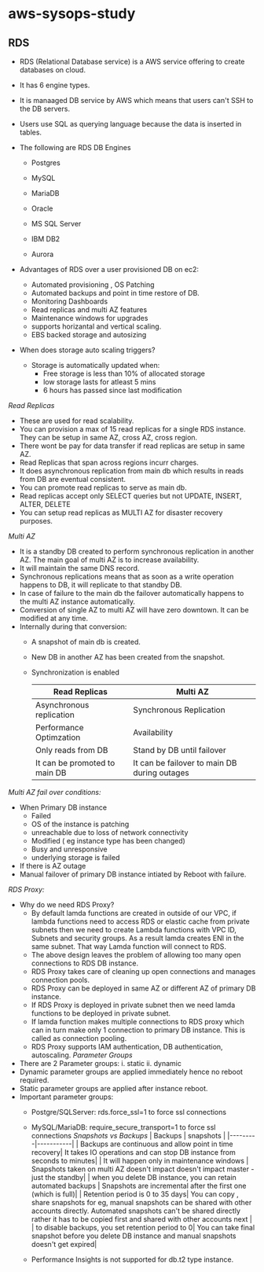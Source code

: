 # aws-sysops-study

## RDS
- RDS (Relational Database service) is a AWS service offering to create databases on cloud.

- It has 6 engine types.  

- It is manaaged DB service by AWS which means that users can't SSH to the DB servers.

- Users use SQL as querying language because the data is inserted in tables.

- The following are RDS DB Engines

  - Postgres

  - MySQL

  - MariaDB

  - Oracle

  - MS SQL Server

  - IBM DB2

  - Aurora

- Advantages of RDS over a user provisioned DB on ec2:
  - Automated provisioning , OS Patching
  - Automated backups and point in time restore of DB.
  - Monitoring Dashboards
  - Read replicas and multi AZ features
  - Maintenance windows for upgrades
  - supports horizantal and vertical scaling.
  - EBS backed storage and autosizing
- When does storage auto scaling triggers?
  - Storage is automatically updated when:
    - Free storage is less than 10% of allocated storage
    - low storage lasts for atleast 5 mins
    - 6 hours has passed since last modification
 
*Read Replicas*
- These are used for read scalability.
- You can  provision  a max of 15 read replicas for a  single RDS instance. They can be setup in same AZ, cross AZ, cross region.
- There wont be pay for data transfer if read replicas are setup in same AZ.
- Read Replicas that span across regions incurr charges.
- It does asynchronous replication from main db which results in reads from DB are eventual consistent.
- You can promote read replicas to serve as main db.
- Read replicas  accept only SELECT queries but not UPDATE, INSERT, ALTER, DELETE
- You can setup read replicas as MULTI AZ for disaster recovery purposes.

*Multi AZ*
- It is a standby DB created to perform synchronous replication in another AZ. The main goal of multi AZ is to increase availability.
- It will maintain the same DNS record.
- Synchronous replications means that as soon as a write operation happens to DB, it will replicate to that standby DB.
- In case of failure to the main  db the failover automatically happens to the multi AZ instance automatically.
- Conversion of single AZ to multi AZ will have zero downtown. It can be modified at any time.
- Internally during that conversion:
  - A snapshot of main db is created.
  - New DB in another AZ has been created from the snapshot.
  - Synchronization is enabled

    | Read Replicas | Multi AZ |
    |---------------| ---------|
    | Asynchronous replication | Synchronous Replication|
    | Performance Optimzation| Availability |
    | Only reads from DB | Stand by DB until failover|
    | It can be promoted to main DB | It can be failover to main DB during outages|

*Multi AZ fail over conditions:*
- When Primary DB instance
  - Failed
  - OS of the instance is patching
  - unreachable due to loss of network connectivity
  - Modified ( eg instance type has been changed)
  - Busy and unresponsive
  - underlying storage is failed
- If there is AZ outage
- Manual failover of primary DB instance intiated by Reboot with failure.

*RDS Proxy:*
- Why do we need RDS Proxy?
  - By default lamda functions are created in outside of our VPC, if lambda functions need to access RDS or elastic cache from private subnets then we need to create Lambda functions with VPC ID, Subnets and security groups. As a result lamda creates ENI in the same subnet. That way Lamda function will connect to RDS.
  - The above design leaves the problem of allowing too many open connections to RDS DB instance.
  - RDS Proxy takes care of cleaning up open connections and manages connection pools.
  - RDS Proxy can be deployed in same AZ or different AZ of primary DB instance.
  - If RDS Proxy is deployed in private subnet then we need lamda functions to be deployed in private subnet.
  - If lamda function makes multiple connections to RDS proxy which can in turn make only 1 connection to primary DB instance. This is called as connection pooling.
  - RDS Proxy supports IAM authentication, DB authentication, autoscaling.
*Parameter Groups*
- There are 2 Parameter groups: i. static ii. dynamic
- Dynamic parameter groups are applied immediately hence no reboot required.
- Static parameter groups are applied after instance reboot.
- Important parameter groups:
  - Postgre/SQLServer: rds.force_ssl=1 to force ssl connections
  - MySQL/MariaDB: require_secure_transport=1 to force ssl connections
*Snapshots vs Backups*
| Backups | snapshots |
|---------|-----------|
| Backups are continuous and allow point in time recovery| It takes IO operations and can stop DB instance from seconds to minutes|
| It will happen only in maintenance windows | Snapshots taken on multi AZ doesn't impact doesn't impact master - just the standby|
| when you delete DB instance, you can retain automated backups | Snapshots are incremental after the first one (which is full)|
| Retention period is 0 to 35 days| You can copy , share snapshots for eg, manual snapshots can be shared with other accounts directly. Automated snapshots can't be shared directly rather it has to be copied first and shared with other accounts next |
| to disable backups, you set retention period to 0| You can take final snapshot before you delete DB instance and manual snapshots doesn't get expired|
   

  - Performance Insights is not supported for db.t2 type instance.

